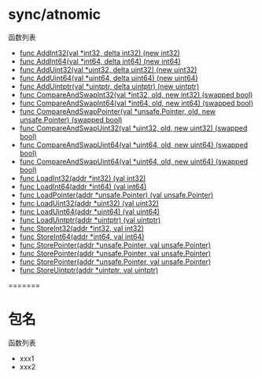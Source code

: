 # sync/atnomic

函数列表

-	[func AddInt32(val *int32, delta int32) (new int32)](addint32.md)
-	[func AddInt64(val *int64, delta int64) (new int64)](addint32.md)
-	[func AddUint32(val *uint32, delta uint32) (new uint32)](addint32.md)
-	[func AddUint64(val *uint64, delta uint64) (new uint64)](addint32.md)
-	[func AddUintptr(val *uintptr, delta uintptr) (new uintptr)](addint32.md)
-	[func CompareAndSwapInt32(val *int32, old, new int32) (swapped bool)](compareandswapint32.md)
-	[func CompareAndSwapInt64(val *int64, old, new int64) (swapped bool)](compareandswapint32.md)
-	[func CompareAndSwapPointer(val *unsafe.Pointer, old, new unsafe.Pointer) (swapped bool)](compareandswapint32.md)
-	[func CompareAndSwapUint32(val *uint32, old, new uint32) (swapped bool)](compareandswapint32.md)
-	[func CompareAndSwapUint64(val *uint64, old, new uint64) (swapped bool)](compareandswapint32.md)
-	[func CompareAndSwapUint64(val *uint64, old, new uint64) (swapped bool)](compareandswapint32.md)
-	[func LoadInt32(addr *int32) (val int32)](loadint32.md)
-	[func LoadInt64(addr *int64) (val int64)](loadint32.md)
-	[func LoadPointer(addr *unsafe.Pointer) (val unsafe.Pointer)](loadint32.md)
-	[func LoadUint32(addr *uint32) (val uint32)](loadint32.md)
-	[func LoadUint64(addr *uint64) (val uint64)](loadint32.md)
-	[func LoadUintptr(addr *uintptr) (val uintptr)](loadint32.md)
-	[func StoreInt32(addr *int32, val int32)](storeint32.md)
-	[func StoreInt64(addr *int64, val int64)](storeint32.md)
-	[func StorePointer(addr *unsafe.Pointer, val unsafe.Pointer)](storeint32.md)
-	[func StorePointer(addr *unsafe.Pointer, val unsafe.Pointer)](storeint32.md)
-	[func StorePointer(addr *unsafe.Pointer, val unsafe.Pointer)](storeint32.md)
-	[func StoreUintptr(addr *uintptr, val uintptr)](storeint32.md)


=======
# 包名

函数列表

- xxx1
- xxx2
